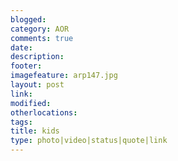 ```yaml
---
blogged: 
category: AOR
comments: true
date: 
description: 
footer: 
imagefeature: arp147.jpg
layout: post
link: 
modified: 
otherlocations: 
tags: 
title: kids
type: photo|video|status|quote|link
---
```

<!--summary-->